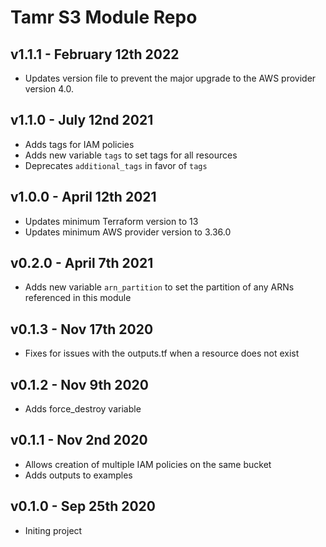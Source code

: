 # Tamr S3 Module Repo

## v1.1.1 - February 12th 2022
* Updates version file to prevent the major upgrade to the AWS provider version 4.0.

## v1.1.0 - July 12nd 2021
* Adds tags for IAM policies
* Adds new variable `tags` to set tags for all resources
* Deprecates `additional_tags` in favor of `tags`

## v1.0.0 - April 12th 2021
* Updates minimum Terraform version to 13
* Updates minimum AWS provider version to 3.36.0

## v0.2.0 - April 7th 2021
*  Adds new variable `arn_partition` to set the partition of any ARNs referenced in this module

## v0.1.3 - Nov 17th 2020
* Fixes for issues with the outputs.tf when a resource does not exist

## v0.1.2 - Nov 9th 2020
* Adds force_destroy variable

## v0.1.1 - Nov 2nd 2020
* Allows creation of multiple IAM policies on the same bucket
* Adds outputs to examples

## v0.1.0 - Sep 25th 2020
* Initing project
